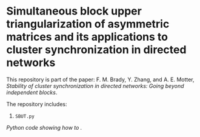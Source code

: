 # Simultaneous block upper triangularization of asymmetric matrices and its applications to cluster synchronization in directed networks

This repository is part of the paper: F. M. Brady, Y. Zhang, and A. E. Motter, _Stability of cluster synchronization in directed networks: Going beyond independent blocks_.

The repository includes:
1. `SBUT.py`

  _Python code showing how to ._
